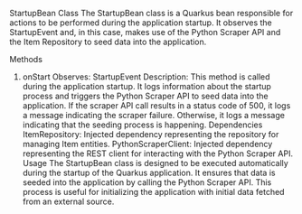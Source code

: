 StartupBean Class
The StartupBean class is a Quarkus bean responsible for actions to be performed during the application startup. It observes the StartupEvent and, in this case, makes use of the Python Scraper API and the Item Repository to seed data into the application.

Methods
1. onStart
Observes: StartupEvent
Description: This method is called during the application startup. It logs information about the startup process and triggers the Python Scraper API to seed data into the application. If the scraper API call results in a status code of 500, it logs a message indicating the scraper failure. Otherwise, it logs a message indicating that the seeding process is happening.
Dependencies
ItemRepository: Injected dependency representing the repository for managing Item entities.
PythonScraperClient: Injected dependency representing the REST client for interacting with the Python Scraper API.
Usage
The StartupBean class is designed to be executed automatically during the startup of the Quarkus application. It ensures that data is seeded into the application by calling the Python Scraper API. This process is useful for initializing the application with initial data fetched from an external source.
